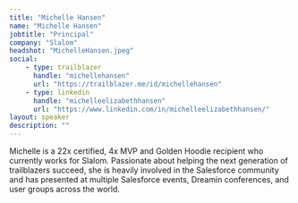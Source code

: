 ```yaml
---
title: "Michelle Hansen"
name: "Michelle Hansen"
jobtitle: "Principal"
company: "Slalom"
headshot: "MichelleHansen.jpeg"
social:
    - type: trailblazer
      handle: "michellehansen"
      url: "https://trailblazer.me/id/michellehansen"
    - type: linkedin
      handle: "michelleelizabethhansen"
      url: "https://www.linkedin.com/in/michelleelizabethhansen/"
layout: speaker
description: ""
---
```


Michelle is a 22x certified, 4x MVP and Golden Hoodie recipient who currently works for Slalom. Passionate about helping the next generation of trailblazers succeed, she is heavily involved in the Salesforce community and has presented at multiple Salesforce events, Dreamin conferences, and user groups across the world. 